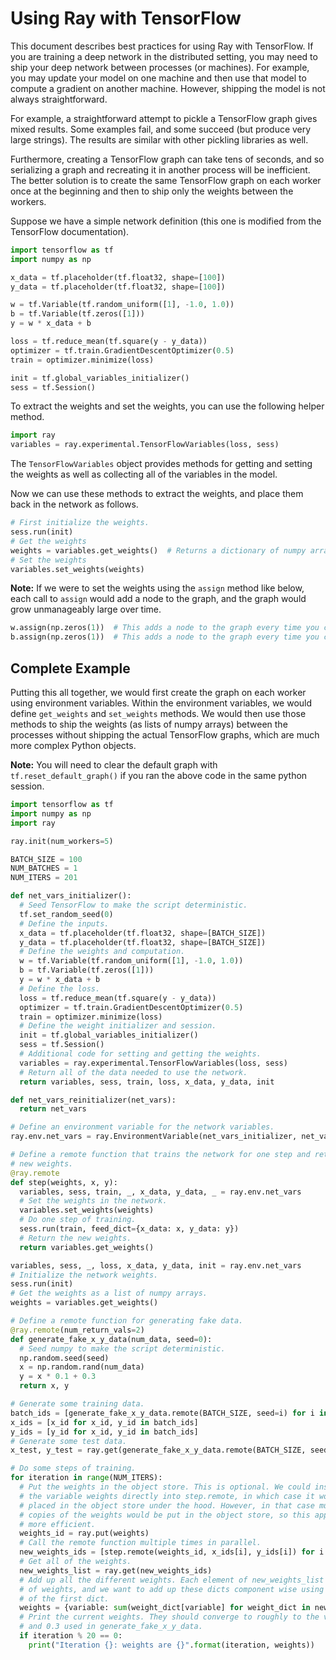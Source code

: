 # Using Ray with TensorFlow

This document describes best practices for using Ray with TensorFlow. If you are
training a deep network in the distributed setting, you may need to ship your
deep network between processes (or machines). For example, you may update your
model on one machine and then use that model to compute a gradient on another
machine. However, shipping the model is not always straightforward.

For example, a straightforward attempt to pickle a TensorFlow graph gives mixed
results. Some examples fail, and some succeed (but produce very large strings).
The results are similar with other pickling libraries as well.

Furthermore, creating a TensorFlow graph can take tens of seconds, and so
serializing a graph and recreating it in another process will be inefficient.
The better solution is to create the same TensorFlow graph on each worker once
at the beginning and then to ship only the weights between the workers.

Suppose we have a simple network definition (this one is modified from the
TensorFlow documentation).

```python
import tensorflow as tf
import numpy as np

x_data = tf.placeholder(tf.float32, shape=[100])
y_data = tf.placeholder(tf.float32, shape=[100])

w = tf.Variable(tf.random_uniform([1], -1.0, 1.0))
b = tf.Variable(tf.zeros([1]))
y = w * x_data + b

loss = tf.reduce_mean(tf.square(y - y_data))
optimizer = tf.train.GradientDescentOptimizer(0.5)
train = optimizer.minimize(loss)

init = tf.global_variables_initializer()
sess = tf.Session()
```

To extract the weights and set the weights, you can use the following helper
method.

```python
import ray
variables = ray.experimental.TensorFlowVariables(loss, sess)
```

The `TensorFlowVariables` object provides methods for getting and setting the
weights as well as collecting all of the variables in the model.

Now we can use these methods to extract the weights, and place them back in the
network as follows.

```python
# First initialize the weights.
sess.run(init)
# Get the weights
weights = variables.get_weights()  # Returns a dictionary of numpy arrays
# Set the weights
variables.set_weights(weights)
```

**Note:** If we were to set the weights using the `assign` method like below,
each call to `assign` would add a node to the graph, and the graph would grow
unmanageably large over time.

```python
w.assign(np.zeros(1))  # This adds a node to the graph every time you call it.
b.assign(np.zeros(1))  # This adds a node to the graph every time you call it.
```

## Complete Example

Putting this all together, we would first create the graph on each worker using
environment variables. Within the environment variables, we would define
`get_weights` and `set_weights` methods. We would then use those methods to ship
the weights (as lists of numpy arrays) between the processes without shipping
the actual TensorFlow graphs, which are much more complex Python objects.

**Note:** You will need to clear the default graph with `tf.reset_default_graph()`
if you ran the above code in the same python session.

```python
import tensorflow as tf
import numpy as np
import ray

ray.init(num_workers=5)

BATCH_SIZE = 100
NUM_BATCHES = 1
NUM_ITERS = 201

def net_vars_initializer():
  # Seed TensorFlow to make the script deterministic.
  tf.set_random_seed(0)
  # Define the inputs.
  x_data = tf.placeholder(tf.float32, shape=[BATCH_SIZE])
  y_data = tf.placeholder(tf.float32, shape=[BATCH_SIZE])
  # Define the weights and computation.
  w = tf.Variable(tf.random_uniform([1], -1.0, 1.0))
  b = tf.Variable(tf.zeros([1]))
  y = w * x_data + b
  # Define the loss.
  loss = tf.reduce_mean(tf.square(y - y_data))
  optimizer = tf.train.GradientDescentOptimizer(0.5)
  train = optimizer.minimize(loss)
  # Define the weight initializer and session.
  init = tf.global_variables_initializer()
  sess = tf.Session()
  # Additional code for setting and getting the weights.
  variables = ray.experimental.TensorFlowVariables(loss, sess)
  # Return all of the data needed to use the network.
  return variables, sess, train, loss, x_data, y_data, init

def net_vars_reinitializer(net_vars):
  return net_vars

# Define an environment variable for the network variables.
ray.env.net_vars = ray.EnvironmentVariable(net_vars_initializer, net_vars_reinitializer)

# Define a remote function that trains the network for one step and returns the
# new weights.
@ray.remote
def step(weights, x, y):
  variables, sess, train, _, x_data, y_data, _ = ray.env.net_vars
  # Set the weights in the network.
  variables.set_weights(weights)
  # Do one step of training.
  sess.run(train, feed_dict={x_data: x, y_data: y})
  # Return the new weights.
  return variables.get_weights()

variables, sess, _, loss, x_data, y_data, init = ray.env.net_vars
# Initialize the network weights.
sess.run(init)
# Get the weights as a list of numpy arrays.
weights = variables.get_weights()

# Define a remote function for generating fake data.
@ray.remote(num_return_vals=2)
def generate_fake_x_y_data(num_data, seed=0):
  # Seed numpy to make the script deterministic.
  np.random.seed(seed)
  x = np.random.rand(num_data)
  y = x * 0.1 + 0.3
  return x, y

# Generate some training data.
batch_ids = [generate_fake_x_y_data.remote(BATCH_SIZE, seed=i) for i in range(NUM_BATCHES)]
x_ids = [x_id for x_id, y_id in batch_ids]
y_ids = [y_id for x_id, y_id in batch_ids]
# Generate some test data.
x_test, y_test = ray.get(generate_fake_x_y_data.remote(BATCH_SIZE, seed=NUM_BATCHES))

# Do some steps of training.
for iteration in range(NUM_ITERS):
  # Put the weights in the object store. This is optional. We could instead pass
  # the variable weights directly into step.remote, in which case it would be
  # placed in the object store under the hood. However, in that case multiple
  # copies of the weights would be put in the object store, so this approach is
  # more efficient.
  weights_id = ray.put(weights)
  # Call the remote function multiple times in parallel.
  new_weights_ids = [step.remote(weights_id, x_ids[i], y_ids[i]) for i in range(NUM_BATCHES)]
  # Get all of the weights.
  new_weights_list = ray.get(new_weights_ids)
  # Add up all the different weights. Each element of new_weights_list is a dict
  # of weights, and we want to add up these dicts component wise using the keys
  # of the first dict.
  weights = {variable: sum(weight_dict[variable] for weight_dict in new_weights_list) / NUM_BATCHES for variable in new_weights_list[0]}
  # Print the current weights. They should converge to roughly to the values 0.1
  # and 0.3 used in generate_fake_x_y_data.
  if iteration % 20 == 0:
    print("Iteration {}: weights are {}".format(iteration, weights))
```
